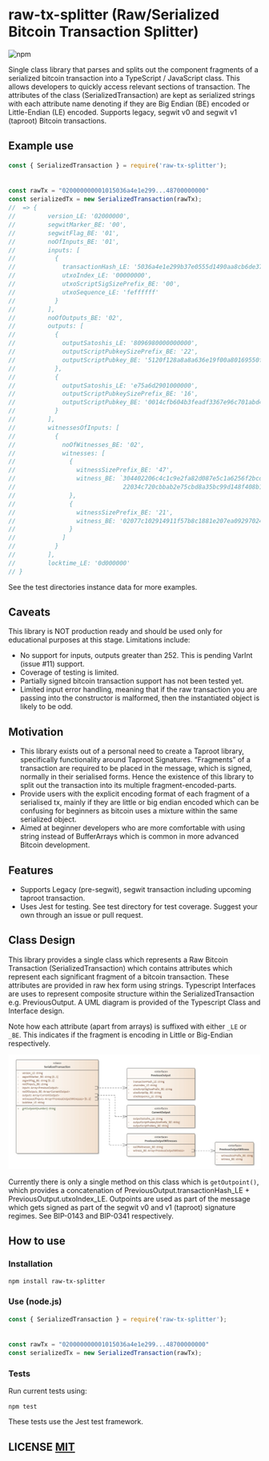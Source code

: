 # raw-tx-splitter (Raw/Serialized Bitcoin Transaction Splitter)
![npm](https://img.shields.io/npm/v/raw-tx-splitter)

Single class library that parses and splits out the component fragments of a serialized bitcoin transaction into a TypeScript / JavaScript class. This allows developers to quickly access relevant sections of transaction. The attributes of the class (SerializedTransaction) are kept as serialized strings with each attribute name denoting if they are Big Endian (BE) encoded or Little-Endian (LE) encoded. Supports legacy, segwit v0 and segwit v1 (taproot) Bitcoin transactions.

## Example use

```Javascript
const { SerializedTransaction } = require('raw-tx-splitter');


const rawTx = "020000000001015036a4e1e299...48700000000"
const serializedTx = new SerializedTransaction(rawTx);
//  => {
//         version_LE: '02000000',
//         segwitMarker_BE: '00',
//         segwitFlag_BE: '01',
//         noOfInputs_BE: '01',
//         inputs: [
//           {
//             transactionHash_LE: '5036a4e1e299b37e0555d1490aa8cb6de379709349088159a5280e13892c74e9',
//             utxoIndex_LE: '00000000',
//             utxoScriptSigSizePrefix_BE: '00',
//             utxoSequence_LE: 'feffffff'
//           }
//         ],
//         noOfOutputs_BE: '02',
//         outputs: [
//           {
//             outputSatoshis_LE: '8096980000000000',
//             outputScriptPubkeySizePrefix_BE: '22',
//             outputScriptPubkey_BE: '5120f128a8a8a636e19f00a80169550fedfc26b6f5dd04d935ec452894aad938ef0c'
//           },
//           {
//             outputSatoshis_LE: 'e75a6d2901000000',
//             outputScriptPubkeySizePrefix_BE: '16',
//             outputScriptPubkey_BE: '0014cfb604b3feadf3367e96c701abd4912d0c99877f'
//           }
//         ],
//         witnessesOfInputs: [
//           {
//             noOfWitnesses_BE: '02',
//             witnesses: [
//               {
//                 witnessSizePrefix_BE: '47',
//                 witness_BE: `304402206c4c1c9e2fa82d087e5c1a6256f2bcd7cab3b915bf2f6b782a80045f9dc7a9b20
//                              22034c720cbbab2e75cbd8a35bc99d148f408b16205592e80200bf2f491bb0fa88b01`
//               },
//               {
//                 witnessSizePrefix_BE: '21',
//                 witness_BE: '02077c102914911f57b8c1881e207ea09297024803e1c10ce3f20453c2c3f735c6'
//               }
//             ]
//           }
//         ],
//         locktime_LE: '0d000000'
// }
```
See the test directories instance data for more examples.

## Caveats
This library is NOT production ready and should be used only for educational purposes at this stage. Limitations include:
- No support for inputs, outputs greater than 252. This is pending VarInt (issue #11) support.
- Coverage of testing is limited.
- Partially signed bitcoin transaction support has not been tested yet.
- Limited input error handling, meaning that if the raw transaction you are passing into the constructor is malformed, then the instantiated object is likely to be odd.

## Motivation
- This library exists out of a personal need to create a Taproot library, specifically functionality around Taproot Signatures. “Fragments” of a transaction are required to be placed in the message, which is signed, normally in their serialised forms. Hence the existence of this library to split out the transaction into its multiple fragment-encoded-parts.
- Provide users with the explicit encoding format of each fragment of a serialised tx, mainly if they are little or big endian encoded which can be confusing for beginners as bitcoin uses a mixture within the same serialized object.
- Aimed at beginner developers who are more comfortable with using string instead of BufferArrays which is common in more advanced Bitcoin development.

## Features
- Supports Legacy (pre-segwit), segwit transaction including upcoming taproot transaction. 
- Uses Jest for testing. See test directory for test coverage. Suggest your own through an issue or pull request.

## Class Design
This library provides a single class which represents a Raw Bitcoin Transaction (SerializedTransaction) which contains attributes which represent each significant fragment of a bitcoin transaction. These attributes are provided in raw hex form using strings. Typescript Interfaces are uses to represent composite structure within the SerializedTransaction e.g. PreviousOutput. A UML diagram is provided of the Typescript Class and Interface design.

Note how each attribute (apart from arrays) is suffixed with either ```_LE``` or ```_BE```. This indicates if the fragment is encoding in Little or Big-Endian respectively.

![alt text](./docs/serialized_transaction_uml.jpg?raw=true "SerializedTransaction Data Model (UML)")

Currently there is only a single method on this class which is ```getOutpoint()```, which provides a concatenation of PreviousOutput.transactionHash_LE + PreviousOutput.utxoIndex_LE. Outpoints are used as part of the message which gets signed as part of the segwit v0 and v1 (taproot) signature regimes. See BIP-0143 and BIP-0341 respectively.

## How to use

### Installation

```
npm install raw-tx-splitter
```

### Use (node.js)

```Javascript
const { SerializedTransaction } = require('raw-tx-splitter');


const rawTx = "020000000001015036a4e1e299...48700000000"
const serializedTx = new SerializedTransaction(rawTx);
```

### Tests
Run current tests using:

```
npm test
```
These tests use the Jest test framework.

## LICENSE [MIT](LICENSE)
